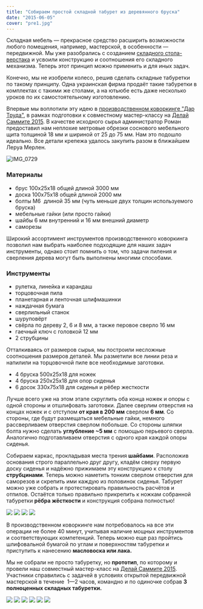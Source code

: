 ```yaml
---
title: "Собираем простой складной табурет из деревянного бруска"
date: "2015-06-05"
cover: "pre1.jpg"
---
```


Складная мебель — прекрасное средство расширить возможности любого помещения, например, мастерской, в особенности — передвижной. Мы уже разобрались с созданием [складного стола-верстака](/practice/project/stol-x/) и усвоили конструкцию и соотношения его складного механизма. Теперь этот принцип можно применить и для иных задач.

Конечно, мы не изобрели колесо, решив сделать складные табуретки по такому принципу. Одна украинская фирма продаёт такие табуретки в комплектах с такими же столами, а на ютьюбе есть даже несколько уроков по их самостоятельному изготовлению.

<youtube-embed link="https://youtu.be/X15QlVUdK10" />

<youtube-embed link="https://youtu.be/O9lb30ZtpAc" />

<youtube-embed link="https://youtu.be/sq6b240PzvM" />

Впервые мы воплотили эту идею в [производственном коворкинге "Дар Труда"](/workshop/map/dar-truda/), в рамках подготовки к совместному мастер-классу на [Делай Саммите 2015](/practice/ooley42/om-at-delay-summit-2015/). В качестве исходного сырья администратор Роман предоставил нам неплохие метровые обрезки соснового мебельного щита толщиной 18 мм и шириной от 25 до 75 мм. Нам это подошло идеально. Все детали крепежа удалось закупить разом в ближайшем Леруа Мерлен.

![IMG_0729](./images/IMG_0729.jpg)

### Материалы

- брус 100х25х18 общей длиной 3000 мм
- доска 100х75х18 общей длиной 2000 мм
- болты М6  длиной 35 мм (чуть меньше двух толщин используемого бруска)
- мебельные гайки (или просто гайки)
- шайбы 6 мм внутренний и 16 мм внешний диаметр
- саморезы

Широкий ассортимент инструментов производственного коворкинга позволил нам выбрать наиболее подходящие для наших задач инструменты, однако стоит помнить о том, что задачи пиления и сверления дерева могут быть выполнены многими способами.

### Инструменты

- рулетка, линейка и карандаш
- торцовочная пила
- планетарная и ленточная шлифмашинки
- наждачная бумага
- сверлильный станок
- шуруповёрт
- свёрла по дереву 2, 6 и 8 мм, а также перовое сверло 16 мм
- гаечный ключ с головкой 12 мм
- 2 струбцины

Отталкиваясь от размеров сырья, мы построили несложные соотношения размеров деталей. Мы разметили все линии реза и напилили на торцовочной пиле все необходимые заготовки.

- 4 бруска 500х25х18 для ножек
- 4 бруска 250х25х18 для опор сиденья
- 6 досок 330х75х18 для сиденья и рёбер жесткости

Лучше всего уже на этом этапе скруглить оба конца ножек и опоры с одной стороны и отшлифовать заготовки. Далее сверлим отверстия на концах ножек и с отступом **от края в 200 мм** сверлом **6 мм**. Со стороны, где будут размещаться мебельные гайки, немного рассверливаем отверстия сверлом побольше. Со стороны шляпки болта нужно сделать **углубление ~5 мм** с помощью перьевого сверла. Аналогично подготавливаем отверстия с одного края каждой опоры сиденья.

Собираем каркас, прокладывая места трения **шайбами**. Расположив основания строго параллельно друг другу, кладём сверху первую доску сиденья и надёжно прижимаем эту конструкцию к столу **струбцинами**. Теперь можно наметить тонким сверлом отверстия для саморезов и скрепить ими каждую из половинок сиденья. Табурет можно уже собрать и протестировать правильность расчётов и отпилов. Остаётся только правильно прикрепить к ножкам собранной табуретки **рёбра жёсткости** и конструкция собрана полностью!

![](./images/IMG_0724.jpg)
![](./images/IMG_0727.jpg)
![](./images/IMG_0728.jpg)
![](./images/IMG_0731.jpg)

В производственном коворкинге нам потребовалось на все эти операции не более 40 минут, учитывая наличие мощных инструментов и соответствующих компетенций. Теперь можно еще раз пройтись шлифовальной бумагой по углам и поверхностям табуретки и приступить к нанесению **масловоска или лака.**

Мы не собрали не просто табуретку, но **прототип**, по которому и провели наш совместный мастер-класс на [Делай Саммите 2015](/practice/ooley42/om-at-delay-summit-2015/). Участники справились с задачей в условиях открытой передвижной мастерской в течение  1—2 часов, командно и по одиночке собрав **3 полноценных складных табуретки.**

![](./images/F7yVdb8GIus.jpg)
![](./images/hQ8X97uC1Ug.jpg)
![](./images/kgwAeBUczzg.jpg)
![](./images/LiHjxOzuMx8.jpg)
![](./images/PElBphwmWB0.jpg)
![](./images/TbgPyfcnCzI.jpg)
